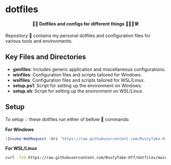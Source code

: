 # dotfiles

**<p align="center">🐶📄 Dotfiles and configs for different things 🔢🍎🐧🛠️</p>**

Repository 🏤 contains my personal dotfiles and configuration files for various tools and environments.

## Key Files and Directories

* **genfiles**: Includes generic application and miscellaneous configurations.
* **winfiles**: Configuration files and scripts tailored for Windows.
* **wslfiles**: Configuration files and scripts tailored for WSL/Linux.
* **setup.ps1**: Script for setting up the environment on Windows.
* **setup.sh**: Script for setting up the environment on WSL/Linux.

## Setup

To setup 💡 these dotfiles run either of bellow 🔽 commands:

**For Windows**

```powershell
(Invoke-WebRequest -Uri 'https://raw.githubusercontent.com/RustyTake-Off/dotfiles/main/winfiles/.dots/scripts/set-dotfiles.ps1').Content | Invoke-Expression
```

**For WSL/Linux**

```bash
curl -fsS https://raw.githubusercontent.com/RustyTake-Off/dotfiles/main/wslfiles/.dots/scripts/set_dotfiles.sh | bash
```
